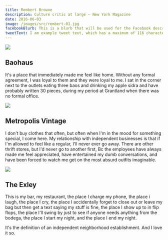 ```yaml
---
title: Rembert Browne
description: Culture critic at large – New York Magazine
date: 2016-06-03
image: /images/src/rembert-01.jpg
facebookBlurb: This is a blurb that will be used for the Facebook description
tweetText: I am example tweet text, which has a maximum of 116 characters
---
```


![](/fornewyork/images/src/rembert-baohaus-01.jpg)

## Baohaus

It's a place that immediately made me feel like home. Without any formal agreement, I was loyal to them and they were loyal to me. I sat in the corner next to the outlets eating three baos and drinking my apple sidra and have probably written 30 pieces, during my period at Grantland when there was no formal office.

![](/fornewyork/images/src/rembert-vintage-01.jpg)

## Metropolis Vintage

I don't buy clothes that often, but often when I'm in the mood for something special, I come here. My relationship with independent businesses is that if I'm allowed to feel like a regular, I'll never ever go away. There are other thrift stores, but I'd never go to another first, Bc the employees have always made me feel appreciated, have entertained my dumb conversations, and have been forced to watch me get on the most absurd outfits imaginable.

![](/fornewyork/images/src/rembert-exley-01.jpg)

## The Exley

This is my bar, my restaurant, the place I charge my phone, the place i laugh, the place I cry, the place I accidentally forget to close out or leave my bag but then get a text saying my stuff is fine, the place I show up to in flip flops, the place I'll swing by just to see if anyone needs anything from the bodega, the place I start my night, and the place I end my night.

It's the definition of an independent neighborhood establishment. And I love it so.


